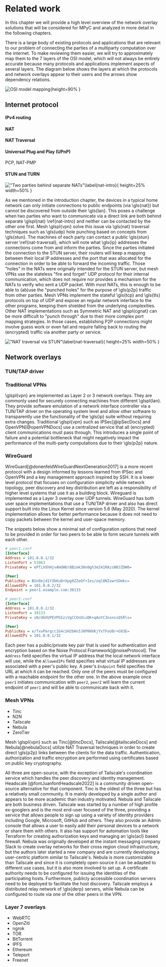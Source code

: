 # Related work

In this chapter we will provide a high level overview of the network overlay solutions that will be considered for MPyC and analyzed in more detail in the following chapters.

There is a large body of existing protocols and applications that are relevant to our problem of connecting the parties of a multiparty computation over the internet. To make reviewing them easier, we will try to approximately map them to the 7 layers of the OSI model, which will not always be entirely accurate because many protocols and applications implement aspects of several layers. The diagram below shows the layers at which the protocols and network overlays appear to their users and the arrows show dependency relations.


![OSI model mapping](../Excalidraw/osi-map.excalidraw.png){height=90% }

## Internet protocol

#### IPv4 routing

#### NAT

#### NAT Traversal

#### Universal Plug and Play (UPnP)

PCP, NAT-PMP

#### STUN and TURN

!["Two parties behind separate NATs"\label{nat-intro}](../figures/nat-intro.png "Two parties behind separate NATs" ){ height=25% width=50% }

As we mentioned in the introduction chapter, the devices in a typical home network can only initiate connections to public endpoints (via \gls{nat}) but cannot be discovered from outside their \gls{lan}. This poses a challenge when two parties who want to communicate via a direct link are both behind separate \glspl{nat} \ref{nat-intro} and neither can be contacted by the other one first. Mesh \glspl{vpn} solve this issue via \gls{nat} traversal techniques such as \gls{udp} hole punching based on concepts from \gls{stun}. The machines of each party can contact a public \gls{stun} server \ref{nat-traversal}, which will note what \gls{ip} addresses the connections come from and inform the parties. Since the parties initiated the connection to the STUN server, their routers will keep a mapping between their local IP addresses and the port that was allocated for the connection in order to be able to forward the incoming traffic. Those "holes" in the NATs were originally intended for the STUN server, but mesh VPNs use the stateless "fire and forget" UDP protocol for their internal communication, which does not require nor provides a mechanism for the NATs to verify who sent a UDP packet. With most NATs, this is enough to be able to (ab)use the "punched holes" for the purpose of \gls{p2p} traffic from other parties. Mesh VPNs implement the stateful \gls{tcp} and \gls{tls} protocols on top of UDP and expose an regular network interface to the other programs, keeping them shielded from the underlying complexities. Other NAT implementations such as Symmetric NAT and \glspl{cgnat} can be more difficult to "punch through" due to their more complex port mapping strategies. In those cases, establishing P2P connections might involve guess work or even fail and require falling back to routing the (encrypted) traffic via another party or service. 

!["NAT traversal via STUN"\label{nat-traversal}](../figures/nat-traversal.png "NAT traversal via STUN" ){ height=25% width=50% }


## Network overlays

### TUN/TAP driver


### Traditional VPNs

\glspl{vpn} are implemented as Layer 2 or 3 network overlays. They are commonly used for securely connecting machines from different \glspl{lan}. They provide software emulation of a network interface controller via a TUN/TAP driver on the operating system level and allow other software to transparently use the functionality of the \gls{ip} suite without requiring extra changes. Traditional \glspl{vpn} such as IPSec[@ipSecDocs] and OpenVPN[@openVPNDocs] use a centralized service that all (encrypted) client communications must pass through. This introduces a single point of failure and a potential bottleneck that might negatively impact the performance of the multi-party computations due to their \gls{p2p} nature.


### WireGuard

WireGuard[@donenfeldWireGuardNextGeneration2017] is a more recent protocol with a design informed by lessons learned from IPSec and OpenVPN and a key management approach inspired by SSH. It is a lower level protocol that focuses on configuration simplicity while network topology, peer discovery and key distribution are left as a responsibility of higher level systems that use it as a building block. Wireguard is implemented as a Layer 3 overlay over UDP tunnels. WireGuard has both user space implementations that use a TUN/TAP driver and also has direct support built into the Linux Kernel since version 5.6 (May 2020). The kernel implementation allows for better performance because it does not need to copy packets between the kernel and user-space memory.

The snippets below show a minimal set of configuration options that need to be provided in order for two peers to be able to form secure tunnels with each other.

```ini
# peer1.conf
[Interface]
Address = 101.0.0.1/32
ListenPort = 53063
PrivateKey = ePTiXXhHjvAHdWUr8Bimk30n0gh3m241RAzsN0JZDW0=

[Peer]
PublicKey = BSn0ejd1Y3bKuD+Xpg0ZZeOf+Ies/oql0NZxw+SOmkc=
AllowedIPs = 101.0.0.2/32
Endpoint = peer1.example.com:38133
```
```ini
# peer2.conf
[Interface]
Address = 101.0.0.2/32
ListenPort = 38133
PrivateKey = sN/d6XUPEVPGSziVgCCOnOivDK+qAoYC3nxnssQ5Rls=

[Peer]
PublicKey = e/TxvPmrgcc1G4cSH2bHv5J0PRHXKjYxTFoU8r+G93E=
AllowedIPs = 101.0.0.1/32

```
Each peer has a public/private key pair that is used for authentication and encryption based on the Noise Protocol Framework[@noiseProtocol]. The `Address` field specifies the virtual IP address that the local network interface will use, while the `AllowedIPs` field specifies what virtual IP addresses are associated with a peer's public key. A peer's `Endpoint` field specifies the URL at which it can be reached. Only one of the peers must be configured with a reachable endpoint for the other one. In the above example once `peer1`  initiates communication with `peer2`, `peer2` will learn the current endpoint of `peer1` and will be able to communicate back with it.


### Mesh VPNs


- Tinc
- N2N
- Tailscale
- Nebula
- ZeroTier


Mesh \glspl{vpn} such as Tinc[@tincDocs], Tailscale[@tailscaleDocs] and Nebula[@nebulaDocs] utilize NAT Traversal techniques in order to create direct \gls{p2p} links between the clients for the data traffic. Authentication, authorization and traffic encryption are performed using certificates based on public key cryptography. 

All three are open-source, with the exception of Tailscale's coordination service which handles the peer discovery and identity management. Headscale [@fontJuanfontHeadscale2022] is a community driven open-source alternative   for that component. Tinc is the oldest of the three but has a relatively small community. It is mainly developed by a single author and appears to be more academic than industry motivated. 
Nebula and Tailscale are both business driven. Tailscale was started by a number of high profile ex-googlers and is the most end-user focused of the three, providing a service that allows people to sign up using a variety of identity providers including Google, Microsoft, GitHub and others. They also provide an Admin console that allows a user to easily add their personal devices to a network or share them with others. It also has support for automation tools like Terraform for creating authorization keys and managing an \gls{acl} based firewall.
Nebula was originally developed at the instant messaging company Slack to create overlay networks for their cross region cloud infrastructure, but the authors later started a new company and are currently developing a user-centric platform similar to Tailscale's.  Nebula is more customizable than Tailscale and since it is completely open-source it can be adapted to different use cases, but it is also more involved to set up. A certificate authority needs to be configured for issuing the identities of the participating hosts. Furthermore, publicly accessible coordination servers need to be deployed to facilitate the host discovery.
Tailscale employs a distributed relay network of \gls{derp} servers, while Nebula can be configured to route via one of the other peers in the VPN.


### Layer 7 overlays

- WebRTC
- OpenZiti
- ngrok
- TOR
- BitTorrent
- IPFS
- Ethereum
- Teleport
- Freenet
